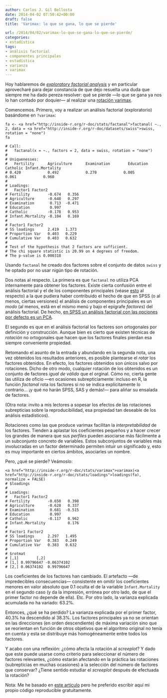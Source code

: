 ```yaml
---
author: Carlos J. Gil Bellosta
date: 2014-04-02 07:50:42+00:00
draft: false
title: 'Varimax: lo que se gana, lo que se pierde'

url: /2014/04/02/varimax-lo-que-se-gana-lo-que-se-pierde/
categories:
- estadística
tags:
- análisis factorial
- componentes principales
- estadística
- varianza
- varimax
---
```


Hoy hablaremos de [_exploratory factorial analysis_](http://en.wikipedia.org/wiki/Exploratory_factor_analysis) y en particular aprovecharé para dejar constancia de que dejo resuelta una duda que siempre me ha dado pereza resolver: qué se pierde —lo que se gana ya nos lo han contado por doquier— al realizar una [rotación varimax](http://en.wikipedia.org/wiki/VARIMAX).

Comencemos. Primero, voy a realizar un análisis factorial (exploratorio) basándome en `?varimax`:



    fa <- <a href="http://inside-r.org/r-doc/stats/factanal">factanal( ~., 2, data = <a href="http://inside-r.org/r-doc/datasets/swiss">swiss, rotation = "none")
    fa

    # Call:
    #   factanal(x = ~., factors = 2, data = swiss, rotation = "none")
    #
    # Uniquenesses:
    #   Fertility      Agriculture      Examination        Education         Catholic Infant.Mortality
    # 0.420            0.492            0.270            0.005            0.061            0.960
    #
    # Loadings:
    #   Factor1 Factor2
    # Fertility        -0.674   0.356
    # Agriculture      -0.648   0.297
    # Examination       0.713  -0.471
    # Education         0.997
    # Catholic         -0.178   0.953
    # Infant.Mortality -0.104   0.169
    #
    # Factor1 Factor2
    # SS loadings      2.419   1.373
    # Proportion Var   0.403   0.229
    # Cumulative Var   0.403   0.632
    #
    # Test of the hypothesis that 2 factors are sufficient.
    # The chi square statistic is 20.99 on 4 degrees of freedom.
    # The p-value is 0.000318



Usando `factanal` he creado dos factores sobre el conjunto de datos `swiss` y he optado por no usar nigún tipo de rotación.

Dos notas al respecto. La primera es que `factanal` no utiliza PCA internamente para obtener los factores. Existe cierta confusión entre el análisis factorial y el de los componentes principales (véase [esto](http://en.wikipedia.org/wiki/Factor_analysis#Exploratory_factor_analysis_versus_principal_components_analysis) al respecto) a la que pudiera haber contribuido el hecho de que en SPSS (o al menos, ciertas versiones) el análisis de componentes principales es un _modo_ (al menos, está en el mismo menú y bajo el epígrafe _factores_) del análisis factorial. De hecho, [en SPSS un análisis factorial con las opciones por defecto es un PCA](http://www.unt.edu/rss/class/Jon/SPSS_SC/Module9/M9_PCA/SPSS_M9_PCA1.htm).

El segundo es que en el análisis factorial los factores son ortogonales por definición y construcción. Aunque bien es cierto que existen técnicas de _rotación_ no ortogonales que hacen que los factores finales pierdan esa siempre conveniente propiedad.

Retomando el asunto de la entrada y abundando en la segunda nota, una vez obtenidos los resultados anteriores, es posible plantearse el _rotar_ los factores obtenidos. En efecto, los factores obtenidos son únicos salvo por rotaciones. Dicho de otro modo, cualquier rotación de los obtenidos es un conjunto de factores _igual de válido_ que el orginal. Cómo no, cierta gente las utiliza de oficio —en ocasiones subrepticiamente: incluso en R, la función _factanal_ rota los factores si no se indica explícitamente lo contrario... ¡y qué no harán SPSS, SAS y demás!— para aliñar su ensalada de factores.

(Otra nota: invito a mis lectores a sopesar los efectos de las rotaciones subrepticias sobre la reproducibilidad, esa propiedad tan deseable de los análisis estadísticos).

Rotaciones como las que produce varimax facilitan la _interpretabilidad_ de los factores. Tienden a aplastar los coeficientes pequeños y a hacer crecer los grandes de manera que sus _perfiles_ pueden asociarse más fácilmente a un subconjunto concreto de variables. Estos subconjuntos de variables más involucradas en un factor determinado permiten intuir un significado y, esto es muy importante en ciertos ámbitos, asociarles un nombre.

Pero, ¿qué se pierde? Veámoslo:



    <a href="http://inside-r.org/r-doc/stats/varimax">varimax(<a href="http://inside-r.org/r-doc/stats/loadings">loadings(fa), normalize = FALSE)
    # $loadings
    #
    # Loadings:
    #   Factor1 Factor2
    # Fertility        -0.650   0.398
    # Agriculture      -0.628   0.337
    # Examination       0.681  -0.515
    # Education         0.997
    # Catholic         -0.117   0.962
    # Infant.Mortality          0.176
    #
    # Factor1 Factor2
    # SS loadings      2.297   1.495
    # Proportion Var   0.383   0.249
    # Cumulative Var   0.383   0.632
    #
    # $rotmat
    # [,1]        [,2]
    # [1,] 0.99796647 -0.06374102
    # [2,] 0.06374102  0.99796647



Los coeficientes de los factores han cambiado. El artefacto —de impredecibles consecuencias— consistente en omitir los coeficientes menores en valor absoluto que 0.1 oculta el de la variable `Infant.Mortality` en el segundo caso (y da la impresión, errónea por otro lado, de que el primer factor no depende de ella). Etc. Por otro lado, la varianza explicada acumulada no ha variado: 63.2%.

Entonces, ¿qué se ha perdido? La varianza explicada por el primer factor, 40.3% ha descendido al 38.3%. Los factores principales ya no se orientan en las direcciones (en orden descendiente) de máxima variación sino que se reorientan en función de otros objetivos que el algoritmo original no tenía en cuenta y esta se distribuye más homogéneamente entre todos los factores.

Y acabo con una reflexión: ¿cómo afecta la rotación al _screeplot_? Y dado que este puede usarse como criterio para seleccionar el número de factores relevantes, ¿cómo estarán afectando en la práctica las rotaciones (subrepticias en muchas ocasiones) a la selección del número de factores que conservar? ¿Tiene sentido estudiar el _screeplot_ después de efectuada la rotación?

Nota: Me he basado en [este artículo](http://sites.stat.psu.edu/~ajw13/stat505/fa06/17_factor/13_factor_varimax.html) pero he preferido escribir aquí mi propio código reproducible gratuitamente.

